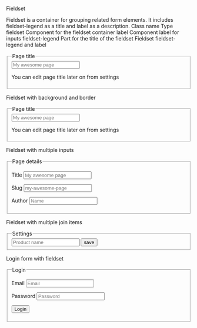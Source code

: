 Fieldset

Fieldset is a container for grouping related form elements. It includes fieldset-legend as a title and label as a description.
Class name
	Type	
fieldset	Component
	for the fieldset container
label	Component
	label for inputs
fieldset-legend	
Part
	for the title of the fieldset
Fieldset fieldset-legend and label

<fieldset className="fieldset">
  <legend className="fieldset-legend">Page title</legend>
  <input type="text" className="input" placeholder="My awesome page" />
  <p className="label">You can edit page title later on from settings</p>
</fieldset>

Fieldset with background and border

<fieldset className="fieldset bg-base-200 border-base-300 rounded-box w-xs border p-4">
  <legend className="fieldset-legend">Page title</legend>
  <input type="text" className="input" placeholder="My awesome page" />
  <p className="label">You can edit page title later on from settings</p>
</fieldset>

Fieldset with multiple inputs

<fieldset className="fieldset bg-base-200 border-base-300 rounded-box w-xs border p-4">
  <legend className="fieldset-legend">Page details</legend>

  <label className="label">Title</label>
  <input type="text" className="input" placeholder="My awesome page" />

  <label className="label">Slug</label>
  <input type="text" className="input" placeholder="my-awesome-page" />

  <label className="label">Author</label>
  <input type="text" className="input" placeholder="Name" />
</fieldset>

Fieldset with multiple join items

<fieldset className="fieldset bg-base-200 border-base-300 rounded-box w-xs border p-4">
  <legend className="fieldset-legend">Settings</legend>
  <div className="join">
    <input type="text" className="input join-item" placeholder="Product name" />
    <button className="btn join-item">save</button>
  </div>
</fieldset>

Login form with fieldset

<fieldset className="fieldset bg-base-200 border-base-300 rounded-box w-xs border p-4">
  <legend className="fieldset-legend">Login</legend>

  <label className="label">Email</label>
  <input type="email" className="input" placeholder="Email" />

  <label className="label">Password</label>
  <input type="password" className="input" placeholder="Password" />

  <button className="btn btn-neutral mt-4">Login</button>
</fieldset>

